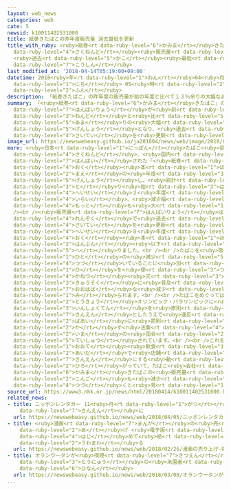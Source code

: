 ```yaml
---
layout: web_news
categories: web
cate: 5
newsid: k10011402531000
title: 紙巻きたばこの昨年度販売量 過去最低を更新
title_with_ruby: <ruby>紙巻<rt data-ruby-level="6">かみま</rt></ruby>きたばこの<ruby>昨年度<rt
  data-ruby-level="4">さくねんど</rt></ruby><ruby>販売量<rt data-ruby-level="7">はんばいりょう</rt></ruby>
  <ruby>過去<rt data-ruby-level="5">かこ</rt></ruby><ruby>最低<rt data-ruby-level="4">さいてい</rt></ruby>を<ruby>更新<rt
  data-ruby-level="7">こうしん</rt></ruby>
last_modified_at: '2018-04-14T05:19:00+09:00'
datetime: 2018<ruby>年<rt data-ruby-level="1">ねん</rt></ruby>04<ruby>月<rt data-ruby-level="1">がつ</rt></ruby>14<ruby>日<rt
  data-ruby-level="1">にち</rt></ruby> 05<ruby>時<rt data-ruby-level="2">じ</rt></ruby>19<ruby>分<rt
  data-ruby-level="2">ふん</rt></ruby>
description: 「紙巻きたばこ」の昨年度の販売量が前の年度と比べて１３％余りの大幅な減少となり、過去最低を更新しました。
summary: 「<ruby>紙巻<rt data-ruby-level="6">かみま</rt></ruby>きたばこ」の<ruby>昨年度<rt data-ruby-level="4">さくねんど</rt></ruby>の<ruby>販売量<rt
  data-ruby-level="7">はんばいりょう</rt></ruby>が<ruby>前<rt data-ruby-level="2">まえ</rt></ruby>の<ruby>年度<rt
  data-ruby-level="3">ねんど</rt></ruby>と<ruby>比<rt data-ruby-level="5">くら</rt></ruby>べて１３％<ruby>余<rt
  data-ruby-level="5">あま</rt></ruby>りの<ruby>大幅<rt data-ruby-level="7">おおはば</rt></ruby>な<ruby>減少<rt
  data-ruby-level="5">げんしょう</rt></ruby>となり、<ruby>過去<rt data-ruby-level="5">かこ</rt></ruby><ruby>最低<rt
  data-ruby-level="4">さいてい</rt></ruby>を<ruby>更新<rt data-ruby-level="7">こうしん</rt></ruby>しました。
image_url: https://newswebeasy.github.io/ja201804/news/web/image/2018/04/14/K10011402531_1804132357_1804140519_01_02.jpg
more: <ruby>日本<rt data-ruby-level="1">にっぽん</rt></ruby>たばこ<ruby>協会<rt data-ruby-level="4">きょうかい</rt></ruby>によりますと、<ruby>昨年度<rt
  data-ruby-level="4">さくねんど</rt></ruby>、<ruby>国内<rt data-ruby-level="2">こくない</rt></ruby>で<ruby>販売<rt
  data-ruby-level="7">はんばい</rt></ruby>された「<ruby>紙巻<rt data-ruby-level="6">かみま</rt></ruby>きたばこ」は１４５５<ruby>億<rt
  data-ruby-level="4">おく</rt></ruby><ruby>本<rt data-ruby-level="1">ほん</rt></ruby>で、<ruby>前<rt
  data-ruby-level="2">まえ</rt></ruby>の<ruby>年度<rt data-ruby-level="3">ねんど</rt></ruby>から１３．４％<ruby>減少<rt
  data-ruby-level="5">げんしょう</rt></ruby>し、<ruby>統計<rt data-ruby-level="5">とうけい</rt></ruby>を<ruby>取<rt
  data-ruby-level="3">と</rt></ruby>り<ruby>始<rt data-ruby-level="3">はじ</rt></ruby>めた<ruby>平成<rt
  data-ruby-level="4">へいせい</rt></ruby>２<ruby>年度<rt data-ruby-level="3">ねんど</rt></ruby><ruby>以来<rt
  data-ruby-level="4">いらい</rt></ruby>、<ruby>減少幅<rt data-ruby-level="7">げんしょうはば</rt></ruby>が<ruby>最<rt
  data-ruby-level="4">もっと</rt></ruby>も<ruby>大<rt data-ruby-level="1">おお</rt></ruby>きくなりました。<br
  /><br /><ruby>販売量<rt data-ruby-level="7">はんばいりょう</rt></ruby>は２<ruby>年<rt data-ruby-level="1">ねん</rt></ruby><ruby>連続<rt
  data-ruby-level="4">れんぞく</rt></ruby>で<ruby>過去<rt data-ruby-level="5">かこ</rt></ruby><ruby>最低<rt
  data-ruby-level="4">さいてい</rt></ruby>を<ruby>更新<rt data-ruby-level="7">こうしん</rt></ruby>し、ピークだった<ruby>平成<rt
  data-ruby-level="4">へいせい</rt></ruby>８<ruby>年度<rt data-ruby-level="3">ねんど</rt></ruby>の３４８３<ruby>億<rt
  data-ruby-level="4">おく</rt></ruby><ruby>本<rt data-ruby-level="1">ほん</rt></ruby>の<ruby>半分<rt
  data-ruby-level="2">はんぶん</rt></ruby><ruby>以下<rt data-ruby-level="4">いか</rt></ruby>に<ruby>減<rt
  data-ruby-level="5">へ</rt></ruby>りました。<br /><br />たばこを<ruby>吸<rt data-ruby-level="6">す</rt></ruby>う<ruby>人<rt
  data-ruby-level="1">ひと</rt></ruby>の<ruby>減少<rt data-ruby-level="5">げんしょう</rt></ruby>が<ruby>続<rt
  data-ruby-level="4">つづ</rt></ruby>いていることに<ruby>加<rt data-ruby-level="4">くわ</rt></ruby>えて、<ruby>火<rt
  data-ruby-level="1">ひ</rt></ruby>を<ruby>使<rt data-ruby-level="3">つか</rt></ruby>わない<ruby>加熱<rt
  data-ruby-level="4">かねつ</rt></ruby><ruby>式<rt data-ruby-level="3">しき</rt></ruby>のたばこが<ruby>急速<rt
  data-ruby-level="3">きゅうそく</rt></ruby>に<ruby>普及<rt data-ruby-level="7">ふきゅう</rt></ruby>していることが、<ruby>大幅<rt
  data-ruby-level="7">おおはば</rt></ruby>な<ruby>減少<rt data-ruby-level="5">げんしょう</rt></ruby>につながったと<ruby>見<rt
  data-ruby-level="1">み</rt></ruby>られます。<br /><br />たばこをめぐっては、２<ruby>年後<rt data-ruby-level="2">ねんご</rt></ruby>の<ruby>東京<rt
  data-ruby-level="2">とうきょう</rt></ruby>オリンピック・パラリンピックに<ruby>向<rt data-ruby-level="3">む</rt></ruby>けて<ruby>飲食店<rt
  data-ruby-level="3">いんしょくてん</rt></ruby>を<ruby>原則<rt data-ruby-level="5">げんそく</rt></ruby>、<ruby>禁煙<rt
  data-ruby-level="7">きんえん</rt></ruby>としたうえで<ruby>違反<rt data-ruby-level="7">いはん</rt></ruby>した<ruby>場合<rt
  data-ruby-level="2">ばあい</rt></ruby>に<ruby>罰則<rt data-ruby-level="7">ばっそく</rt></ruby>を<ruby>科<rt
  data-ruby-level="2">か</rt></ruby>す<ruby>法案<rt data-ruby-level="4">ほうあん</rt></ruby>が<ruby>今<rt
  data-ruby-level="2">いま</rt></ruby>の<ruby>国会<rt data-ruby-level="2">こっかい</rt></ruby>に<ruby>提出<rt
  data-ruby-level="5">ていしゅつ</rt></ruby>されています。<br /><br />これを<ruby>受<rt data-ruby-level="3">う</rt></ruby>けて<ruby>大手<rt
  data-ruby-level="1">おおて</rt></ruby><ruby>飲食<rt data-ruby-level="3">いんしょく</rt></ruby>チェーンの<ruby>間<rt
  data-ruby-level="2">あいだ</rt></ruby>で<ruby>店舗<rt data-ruby-level="7">てんぽ</rt></ruby>を<ruby>禁煙<rt
  data-ruby-level="7">きんえん</rt></ruby>にする<ruby>動<rt data-ruby-level="3">うご</rt></ruby>きも<ruby>広<rt
  data-ruby-level="2">ひろ</rt></ruby>がっていて、たばこ<ruby>会社<rt data-ruby-level="2">がいしゃ</rt></ruby>では<ruby>紙巻<rt
  data-ruby-level="6">かみま</rt></ruby>きたばこの<ruby>販売量<rt data-ruby-level="7">はんばいりょう</rt></ruby>は<ruby>今後<rt
  data-ruby-level="2">こんご</rt></ruby>も<ruby>減少<rt data-ruby-level="5">げんしょう</rt></ruby>が<ruby>続<rt
  data-ruby-level="4">つづ</rt></ruby>くと<ruby>見<rt data-ruby-level="1">み</rt></ruby>ています。
source_url: https://www3.nhk.or.jp/news/html/20180414/k10011402531000.html
related_news:
- title: ニッポンレンタカー 11<ruby>月<rt data-ruby-level="1">がつ</rt></ruby>から<ruby>全車両<rt data-ruby-level="3">ぜんしゃりょう</rt></ruby>を<ruby>禁煙<rt
    data-ruby-level="7">きんえん</rt></ruby>に
  url: https://newswebeasy.github.io/news/web/2018/04/05/ニッポンレンタカー-11月から全車両を禁煙に
- title: <ruby>漫画<rt data-ruby-level="7">まんが</rt></ruby>の<ruby>売<rt data-ruby-level="2">う</rt></ruby>り<ruby>上<rt
    data-ruby-level="2">あ</rt></ruby>げ <ruby>電子版<rt data-ruby-level="5">でんしばん</rt></ruby>が<ruby>初<rt
    data-ruby-level="4">はじ</rt></ruby>めて<ruby>紙<rt data-ruby-level="2">し</rt></ruby>を<ruby>上回<rt
    data-ruby-level="2">うわまわ</rt></ruby>る
  url: https://newswebeasy.github.io/news/web/2018/02/26/漫画の売り上げ-電子版が初めて紙を上回る
- title: オランウータンが<ruby>喫煙<rt data-ruby-level="7">きつえん</rt></ruby> <ruby>動物園<rt data-ruby-level="3">どうぶつえん</rt></ruby>とたばこ<ruby>投入<rt
    data-ruby-level="3">とうにゅう</rt></ruby>の<ruby>来園者<rt data-ruby-level="3">らいえんしゃ</rt></ruby>に<ruby>非難<rt
    data-ruby-level="6">ひなん</rt></ruby>
  url: https://newswebeasy.github.io/news/web/2018/03/08/オランウータンが喫煙-動物園とたばこ投入の来園者に非難
...
```


